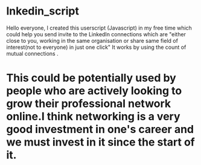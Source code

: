 # lnkedin_script
Hello everyone, I created this userscript (Javascript) in my free time which could help you send invite  to the LinkedIn connections which are "either close to you, working in the same organisation or share same field of interest(not to everyone) in just one click"
It works by using the count of mutual connections .
# This could be potentially used by people who are actively looking to grow their professional network online.I think networking is a very good investment in one's career and we must invest in it since the start of it.
#
